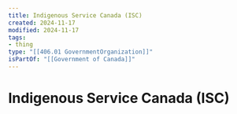 ```yaml
---
title: Indigenous Service Canada (ISC)
created: 2024-11-17
modified: 2024-11-17
tags: 
- thing
type: "[[406.01 GovernmentOrganization]]"
isPartOf: "[[Government of Canada]]"
---
```

# Indigenous Service Canada (ISC)
